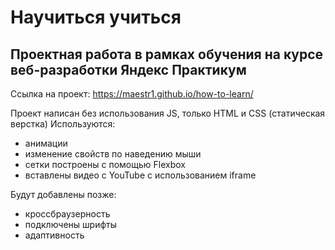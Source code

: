 # Научиться учиться

## Проектная работа в рамках обучения на курсе веб-разработки Яндекс Практикум

Ссылка на проект: https://maestr1.github.io/how-to-learn/

Проект написан без использования JS, только HTML и CSS (статическая верстка)
Используются:

* анимации
* изменение свойств по наведению мыши
* сетки построены с помощью Flexbox
* вставлены видео с YouTube с использованием iframe

Будут добавлены позже:

* кроссбраузерность
* подключены шрифты
* адаптивность
